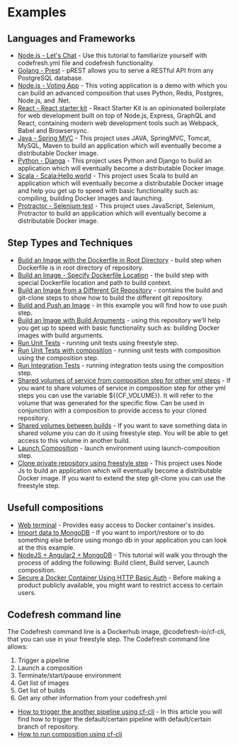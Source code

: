 # Examples

## Languages and Frameworks

* [Node.js - Let's Chat](https://github.com/Superfresh/demochat/tree/codefresh) - Use this tutorial to familiarize yourself with codefresh.yml file and codefresh functionality.
* [Golang - Prest](https://github.com/codefreshdemo/cf-example-golang-hello-world) - pREST allows you to serve a RESTful API from any PostgreSQL database.
* [Node.js - Voting App](https://github.com/containers101/voting-app) - This voting application is a demo with which you can build an advanced composition that uses Python, Redis, Postgres, Node.js, and .Net.
* [React - React starter kit](https://github.com/containers101/react-starter-kit) - React Starter Kit is an opinionated boilerplate for web development built on top of Node.js, Express, GraphQL and React, containing modern web development tools such as Webpack, Babel and Browsersync.
* [Java - Spring MVC](https://github.com/codefreshdemo/cf-example-java-hello-world) - This project uses JAVA, SpringMVC, Tomcat, MySQL, Maven to build an application which will eventually become a distributable Docker image.
* [Python - Djanga](https://github.com/codefreshdemo/cf-example-python-djanga) - This project uses Python and Django to build an application which will eventually become a distributable Docker image.
* [Scala - Scala:Hello world](https://github.com/codefreshdemo/cf-example-scala-hello-world) - This project uses Scala to build an application which will eventually become a distributable Docker image and help you get up to speed with basic functionality such as: compiling, building Docker images and launching.
* [Protractor - Selenium test](https://github.com/codefreshdemo/cf-example-selenium-test) - This project uses JavaScript, Selenium, Protractor to build an application which will eventually become a distributable Docker image.

## Step Types and Techniques

* [Build an Image with the Dockerfile in Root Directory](https://docs.codefresh.io/docs/build-an-image-dockerfile-in-root-directory) - build step when Dockerfile is in root directory of repository.
* [Build an Image - Specify Dockerfile Location](https://docs.codefresh.io/docs/build-an-image-specify-dockerfile-location) - the build step with special Dockerfile location and path to build context.
* [Build an Image from a Different Git Repository](https://docs.codefresh.io/docs/build-an-image-from-a-different-git-repository) - contains the build and git-clone steps to show how to build the different git repository.
* [Build and Push an Image](https://docs.codefresh.io/docs/build-and-push-an-image) - in this example you will find how to use push step.
* [Build an Image with Build Arguments](https://docs.codefresh.io/docs/build-an-image-with-build-arguments) - using this repository we'll help you get up to speed with basic functionality such as: building Docker images with build arguments.
* [Run Unit Tests](https://docs.codefresh.io/docs/run-unit-tests) - running unit tests using freestyle step.
* [Run Unit Tests with composition](https://docs.codefresh.io/docs/run-unit-tests-with-composition) - running unit tests with composition using the composition step.
* [Run Integration Tests](https://docs.codefresh.io/docs/run-integration-tests) - running integration tests using the composition step.
* [Shared volumes of service from composition step for other yml steps](https://docs.codefresh.io/docs/shared-volumes-of-service-from-composition-step-for-other-yml-steps) - If you want to share volumes of service in composition step for other yml steps you can use the variable ${{CF_VOLUME}}. It will refer to the volume that was generated for the specific flow. Can be used in conjunction with a composition to provide access to your cloned repository.
* [Shared volumes between builds](https://docs.codefresh.io/docs/shared-volumes-between-builds) - If you want to save something data in shared volume you can do it using freestyle step. You will be able to get access to this volume in another build.
* [Launch Composition](https://docs.codefresh.io/docs/launch-composition-1) - launch environment using launch-composition step.
* [Clone private repository using freestyle step](https://docs.codefresh.io/docs/git-clone-private-repository-using-freestyle-step) - This project uses Node Js to build an application which will eventually become a distributable Docker image. If you want to extend the step git-clone you can use the freestyle step.

## Usefull compositions

* [Web terminal](https://docs.codefresh.io/docs/web-terminal) - Provides easy access to Docker container's insides.
* [Import data to MongoDB](https://docs.codefresh.io/docs/import-data-to-mongodb-in-composition) - If you want to import/restore or to do something else before using mongo db in your application you can look at the this example.
* [NodeJS + Angular2 + MongoDB](https://docs.codefresh.io/docs/nodejs-angular2-mongodb) - This tutorial will walk you through the process of adding the following: Build client, Build server, Launch composition.
* [Secure a Docker Container Using HTTP Basic Auth](https://docs.codefresh.io/docs/securing-docker-container-with-http-basic-auth) - Before making a product publicly available, you might want to restrict access to certain users.

## Codefresh command line

The Codefresh command line is a Dockerhub image, @codefresh-io/cf-cli, that you can use in your freestyle step. The Codefresh command line allows:

1. Trigger a pipeline
2. Launch a composition
3. Terminate/start/pause environment
4. Get list of images
5. Get list of builds
6. Get any other information from your codefresh.yml

* [How to trigger the another pipeline using cf-cli](https://docs.codefresh.io/docs/how-to-trigger-another-pipeline-using-cf-cli) - In this article you will find how to trigger the default/certain pipeline with default/certain branch of repository.
* [How to run composition using cf-cli](https://docs.codefresh.io/docs/how-to-run-composition-using-cf-cli-1)
